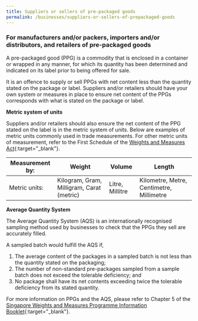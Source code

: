```yaml
---
title: Suppliers or sellers of pre-packaged goods
permalink: /businesses/suppliers-or-sellers-of-prepackaged-goods
---
```

### For manufacturers and/or packers, importers and/or distributors, and retailers of pre-packaged goods

A pre-packaged good (PPG) is a commodity that is enclosed in a container or wrapped in any manner, for which its quantity has been determined and indicated on its label prior to being offered for sale.

It is an offence to supply or sell PPGs with net content less than the quantity stated on the package or label. Suppliers and/or retailers should have your own system or measures in place to ensure net content of the PPGs corresponds with what is stated on the package or label.

**Metric system of units**

Suppliers and/or retailers should also ensure the net content of the PPG stated on the label is in the metric system of units. Below are examples of metric units commonly used in trade measurements. For other metric units of measurement, refer to the First Schedule of the [Weights and Measures Act][1]{:target="_blank"}.

[1]:https://sso.agc.gov.sg/Act/WMA1975

|Measurement by:|Weight|Volume|Length|
--- | --- | --- | --- 
| Metric units: | Kilogram, Gram, Milligram, Carat (metric) | Litre, Millitre | Kilometre, Metre, Centimetre, Millimetre


**Average Quantity System**

The Average Quantity System (AQS) is an internationally recognised sampling method used by businesses to check that the PPGs they sell are accurately filled.

A sampled batch would fulfill the AQS if,

1. The average content of the packages in a sampled batch is not less than the quantity stated on the packaging;
2. The number of non-standard pre-packages sampled from a sample batch does not exceed the tolerable deficiency; and
3. No package shall have its net contents exceeding twice the tolerable deficiency from its stated quantity.

For more information on PPGs and the AQS, please refer to Chapter 5 of the [Singapore Weights and Measures Programme Information Booklet][2]{:target="_blank"}.

[2]:/files/businesses/wmo_info_booklet.pdf
